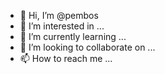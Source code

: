 - 👋 Hi, I’m @pembos
- 👀 I’m interested in ...
- 🌱 I’m currently learning ...
- 💞️ I’m looking to collaborate on ...
- 📫 How to reach me ...

<!---
pembos/pembos is a ✨ special ✨ repository because its `README.md` (this file) appears on your GitHub profile.
You can click the Preview link to take a look at your changes.
--->
